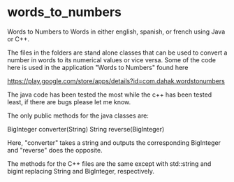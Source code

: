# words_to_numbers
Words to Numbers to Words in either english, spanish, or french using Java or C++.

The files in the folders are stand alone classes that can be used to convert a number in words to its numerical values or 
vice versa.  Some of the code here is used in the application "Words to Numbers" found here

https://play.google.com/store/apps/details?id=com.dahak.wordstonumbers


The java code has been tested the most while the c++ has been tested least, if there are bugs please let me know.

The only public methods for the java classes are:

BigInteger converter(String)
String reverse(BigInteger)

Here, "converter" takes a string and outputs the corresponding BigInteger and "reverse" does the opposite.

The methods for the C++ files are the same except with std::string and bigint replacing String and BigInteger, respectively.


